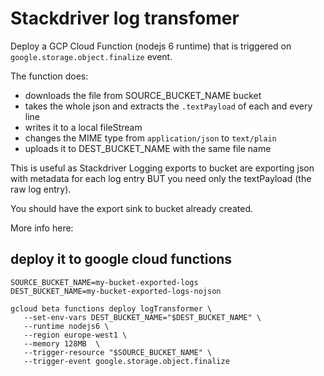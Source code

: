 # Stackdriver log transfomer
Deploy a GCP Cloud Function (nodejs 6 runtime) that is triggered on `google.storage.object.finalize` event.

The function does:
* downloads the file from SOURCE_BUCKET_NAME bucket
* takes the whole json and extracts the `.textPayload` of each and every line
* writes it to a local fileStream
* changes the MIME type from `application/json` to `text/plain`
* uploads it to DEST_BUCKET_NAME with the same file name

This is useful as Stackdriver Logging exports to bucket are exporting json with metadata for each log entry BUT you need only the textPayload (the raw log entry).

You should have the export sink to bucket already created. 

More info here: 

## deploy it to google cloud functions
```
SOURCE_BUCKET_NAME=my-bucket-exported-logs
DEST_BUCKET_NAME=my-bucket-exported-logs-nojson

gcloud beta functions deploy logTransformer \ 
   --set-env-vars DEST_BUCKET_NAME="$DEST_BUCKET_NAME" \
   --runtime nodejs6 \
   --region europe-west1 \
   --memory 128MB  \
   --trigger-resource "$SOURCE_BUCKET_NAME" \
   --trigger-event google.storage.object.finalize
```
